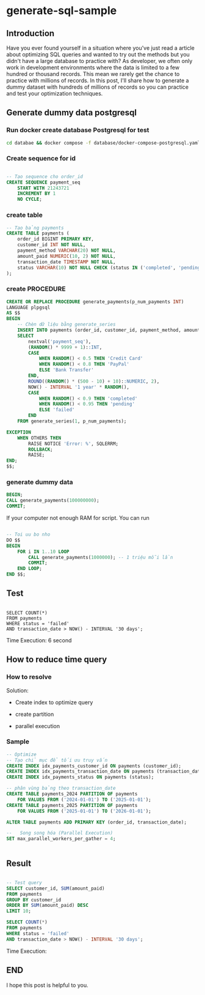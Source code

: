 # generate-sql-sample

## Introduction

Have you ever found yourself in a situation where you've just read a article about optimizing SQL queries and wanted to try out the methods but you didn't have a large database to practice with? As developer, we often only work in development environments where the data is limited to a few hundred or thousand records. This mean we rarely get the chance to practice with millions of records. In this post, I'll share how to generate a dummy dataset with hundreds of millions of records so you can practice and test your optimization techniques.

## Generate dummy data postgresql

### Run docker create database Postgresql for test

```bash
cd databae && docker compose -f database/docker-compose-postgresql.yaml up -d
```

### Create sequence for id

```sql

-- Tạo sequence cho order_id
CREATE SEQUENCE payment_seq
    START WITH 21243721
    INCREMENT BY 1
    NO CYCLE;
```

### create table

```sql
-- Tạo bảng payments
CREATE TABLE payments (
    order_id BIGINT PRIMARY KEY,
    customer_id INT NOT NULL,
    payment_method VARCHAR(20) NOT NULL,
    amount_paid NUMERIC(10, 2) NOT NULL,
    transaction_date TIMESTAMP NOT NULL,
    status VARCHAR(10) NOT NULL CHECK (status IN ('completed', 'pending', 'failed'))
);
```

### create PROCEDURE

```sql
CREATE OR REPLACE PROCEDURE generate_payments(p_num_payments INT)
LANGUAGE plpgsql
AS $$
BEGIN
    -- Chèn dữ liệu bằng generate_series
    INSERT INTO payments (order_id, customer_id, payment_method, amount_paid, transaction_date, status)
    SELECT
        nextval('payment_seq'),
        (RANDOM() * 9999 + 1)::INT,
        CASE
            WHEN RANDOM() < 0.5 THEN 'Credit Card'
            WHEN RANDOM() < 0.8 THEN 'PayPal'
            ELSE 'Bank Transfer'
        END,
        ROUND((RANDOM() * (500 - 10) + 10)::NUMERIC, 2),
        NOW() - INTERVAL '1 year' * RANDOM(),
        CASE
            WHEN RANDOM() < 0.9 THEN 'completed'
            WHEN RANDOM() < 0.95 THEN 'pending'
            ELSE 'failed'
        END
    FROM generate_series(1, p_num_payments);

EXCEPTION
    WHEN OTHERS THEN
        RAISE NOTICE 'Error: %', SQLERRM;
        ROLLBACK;
        RAISE;
END;
$$;
```

### generate dummy data

```sql
BEGIN;
CALL generate_payments(100000000);
COMMIT;
```

If your computer not enough RAM for script. You can run

```sql

-- Toi uu bo nho
DO $$
BEGIN
    FOR i IN 1..10 LOOP
        CALL generate_payments(1000000); -- 1 triệu mỗi lần
        COMMIT;
    END LOOP;
END $$;
```

## Test

```text

SELECT COUNT(*)
FROM payments
WHERE status = 'failed'
AND transaction_date > NOW() - INTERVAL '30 days';

```

Time Execution: 6 second

## How to reduce time query

### How to resolve

Solution:

- Create index to optimize query

- create partition

- parallel execution

### Sample

```sql
-- Optimize
-- Tạo chỉ mục để tối ưu truy vấn
CREATE INDEX idx_payments_customer_id ON payments (customer_id);
CREATE INDEX idx_payments_transaction_date ON payments (transaction_date);
CREATE INDEX idx_payments_status ON payments (status);

-- phân vùng bảng theo transaction_date
CREATE TABLE payments_2024 PARTITION OF payments
    FOR VALUES FROM ('2024-01-01') TO ('2025-01-01');
CREATE TABLE payments_2025 PARTITION OF payments
    FOR VALUES FROM ('2025-01-01') TO ('2026-01-01');

ALTER TABLE payments ADD PRIMARY KEY (order_id, transaction_date);

--   Song song hóa (Parallel Execution)
SET max_parallel_workers_per_gather = 4;



```

## Result

```sql

-- Test query
SELECT customer_id, SUM(amount_paid)
FROM payments
GROUP BY customer_id
ORDER BY SUM(amount_paid) DESC
LIMIT 10;

SELECT COUNT(*)
FROM payments
WHERE status = 'failed'
AND transaction_date > NOW() - INTERVAL '30 days';
```

Time Execution:

## END

I hope this post is helpful to you.
